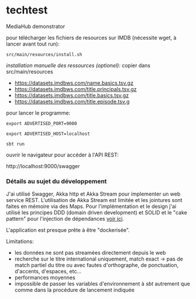 # techtest

MediaHub demonstrator

pour télécharger les fichiers de resources sur IMDB (nécessite wget, à lancer avant tout run):

```src/main/resources/install.sh```

_installation manuelle des ressources (optionel):_
copier dans src/main/resources
* https://datasets.imdbws.com/name.basics.tsv.gz
* https://datasets.imdbws.com/title.principals.tsv.gz
* https://datasets.imdbws.com/title.basics.tsv.gz
* https://datasets.imdbws.com/title.episode.tsv.g

pour lancer le programme:

```export ADVERTISED_PORT=9000```

```export ADVERTISED_HOST=localhost```

```sbt run```

ouvrir le navigateur pour accéder à l'API REST:

http://localhost:9000/swagger


### Détails au sujet du développement

J'ai utilisé Swagger, Akka http et Akka Stream pour implementer un web service REST.
L'utilisation de Akka Stream est limitée et les jointures sont faites en mémoire via des Maps.
Pour l'implémentation et le design j'ai utilisé les principes DDD (domain driven development) et SOLID et le "cake pattern" pour l'injection de dépendances [voir ici](https://www.infoq.com/fr/articles/cake-pattern-scala-explique-developpeurs-spring).

L'application est presque prête à être "dockerisée".

Limitations:
* les données ne sont pas streamées directement depuis le web
* recherche sur le titre international uniquement, match exact -> pas de match partiel du titre ou avec fautes d'orthographe, de ponctuation, d'accents, d'espaces, etc...
* performances moyennes
* impossible de passer les variables d'environnement à _sbt_ autrement que comme dans la procédure de lancement indiquée
